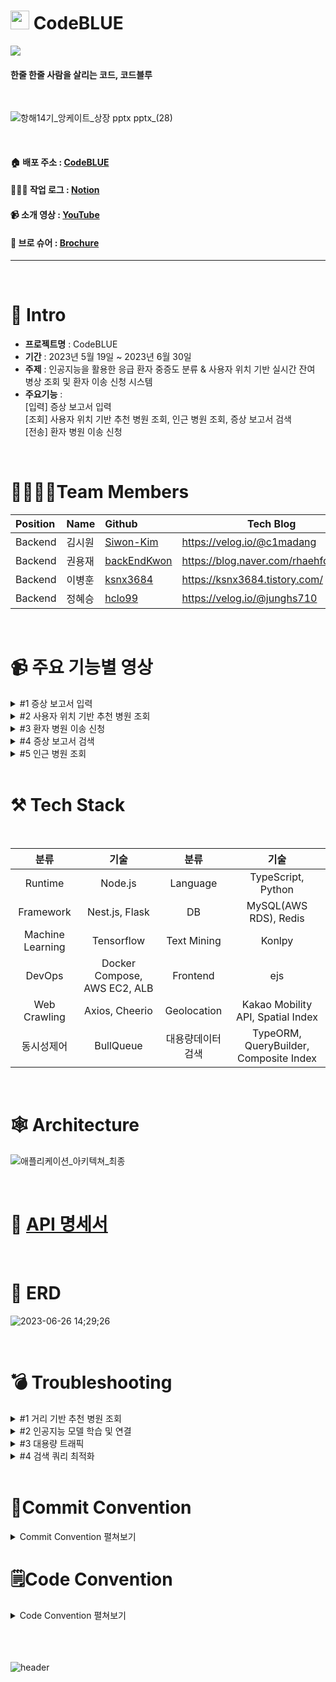 # <img src="https://github.com/backEndKwon/CodeBlue/assets/128948886/ac4f1ee7-80e6-4b45-860a-3b96a07f2fd2"  width="30" height="30"/> CodeBLUE

<img src="https://github.com/project-codeblue/CodeBlue/assets/76824986/9d3f493a-039b-4f9a-9714-229e9f71a0bf"/>

#### 한줄 한줄 사람을 살리는 코드, 코드블루
<br>

![항해14기_앙케이트_상장 pptx pptx_(28)](https://github.com/project-codeblue/CodeBlue/assets/76824986/25dae0d3-d925-4dd5-89c5-2f32010cb19e)


<br>

#### 🏠 배포 주소 : [CodeBLUE](https://codeblue.site/)
#### 🧑🏾‍💻 작업 로그 : [Notion](https://www.notion.so/siwonmadang/Code-BLUE-ec7906910dec4f4b9d34da72fc334dd6)
#### 📹 소개 영상 : [YouTube](https://youtu.be/7SRAehiz8jE)
#### 📑 브로 슈어 : [Brochure](https://www.notion.so/siwonmadang/CodeBLUE-AI-20-06c507a9eeb540cd9ae4d6e2135dbc75?pvs=4)
-------------------

<br>

# 📝 Intro

* **프로젝트명** : CodeBLUE
* **기간** : 2023년 5월 19일 ~ 2023년 6월 30일
* **주제** : 인공지능을 활용한 응급 환자 중증도 분류 & 사용자 위치 기반 실시간 잔여 병상 조회 및 환자 이송 신청 시스템
* **주요기능** :<br> 
[입력] 증상 보고서 입력<br>
[조회] 사용자 위치 기반 추천 병원 조회, 인근 병원 조회, 증상 보고서 검색<br>
[전송] 환자 병원 이송 신청
<br>

# 👨‍👩‍👧‍👦Team Members

| Position      | Name          |    Github                                         | Tech Blog                               |
|:--------------|:--------------|:--------------------------------------------------|-----------------------------------------|
| Backend       | 김시원        | [Siwon-Kim](https://github.com/Siwon-Kim)         |https://velog.io/@c1madang               |
| Backend       | 권용재        | [backEndKwon](https://github.com/backEndKwon)     |https://blog.naver.com/rhaehfdl0433/     |
| Backend       | 이병훈        | [ksnx3684](https://github.com/ksnx3684)           |https://ksnx3684.tistory.com/            |
| Backend       | 정혜승        | [hclo99](https://github.com/hclo99)               |https://velog.io/@junghs710              |

<br>

# 📹 주요 기능별 영상
<details>
<summary> #1 증상 보고서 입력 </summary>
<div markdown="1">



https://github.com/backEndKwon/CodeBlue/assets/128948886/3db6882f-c55c-46fa-98df-2fecacc53cde


</div>
</details>

<details>
<summary> #2 사용자 위치 기반 추천 병원 조회 </summary>
<div markdown="1">



https://github.com/backEndKwon/CodeBlue/assets/128948886/adc761d1-06a5-4463-ae5f-a62764b7d229


</div>
</details>

<details>
<summary> #3 환자 병원 이송 신청 </summary>
<div markdown="1">


https://github.com/backEndKwon/CodeBlue/assets/128948886/7e0393e9-5328-44c9-bc50-fb9fe3e7bd9a



</div>
</details>

<details>
<summary> #4 증상 보고서 검색 </summary>
<div markdown="1">



https://github.com/backEndKwon/CodeBlue/assets/128948886/078fa385-f992-43a3-a3ed-bc42bd005163


</div>
</details>

<details>
<summary> #5 인근 병원 조회 </summary>
<div markdown="1">


https://github.com/backEndKwon/CodeBlue/assets/128948886/df25786c-7415-4b66-be66-98d54eecfbe4



</div>
</details>
<br>

# ⚒ Tech Stack

<br>

|분류|기술|분류|기술|
| :-: | :-: | :-: | :-: |
|Runtime|Node.js|Language|TypeScript, Python|
|Framework|Nest.js, Flask|DB|MySQL(AWS RDS), Redis|
|Machine Learning|Tensorflow|Text Mining|Konlpy|
|DevOps|Docker Compose, AWS EC2, ALB|Frontend|ejs|
|Web Crawling|Axios, Cheerio|Geolocation|Kakao Mobility API, Spatial Index|
|동시성제어|BullQueue | 대용량데이터 검색|TypeORM, QueryBuilder, Composite Index|

 
<br>

# 🕸 Architecture

  ![애플리케이션_아키텍쳐_최종](https://github.com/project-codeblue/CodeBlue/assets/76824986/437cb2af-e22f-43f6-beb9-f9e56d6f6a0f)


<br>

# 🚩 [API 명세서](https://www.notion.so/siwonmadang/26358f682bfc4cd8b6a32b743b077ef8?v=a4d6475c44cc4c4b9e2ed8e925c7db17)

<br>

#  📒 ERD

![2023-06-26 14;29;26](https://github.com/backEndKwon/Algorithm/assets/128948886/c57c86e2-1efe-4c3d-ae81-cdbfb8a0e2f1)

<br>

# 💣 Troubleshooting

<details>
<summary> #1 거리 기반 추천 병원 조회 </summary>
<img src="https://github.com/project-codeblue/CodeBlue/assets/76824986/f5096a2d-a707-4ff7-98af-cf92b950ed35">
<img src="https://github.com/project-codeblue/CodeBlue/assets/76824986/b2a72318-71b8-490d-b2cf-8bad6b5522f2">

</details>

<details>
<summary> #2 인공지능 모델 학습 및 연결 </summary>
<img src="https://github.com/project-codeblue/CodeBlue/assets/76824986/fa0ae885-3661-40c8-ae2f-19b9eca08ab5">
<img src="https://github.com/project-codeblue/CodeBlue/assets/76824986/9791362e-7aef-4795-b1a7-dd9e008b7af7">

</details>

<details>
<summary> #3 대용량 트래픽 </summary>
<img src="https://github.com/project-codeblue/CodeBlue/assets/76824986/7b0a06ed-8943-430e-b929-9061c156794a">
<img src="https://github.com/project-codeblue/CodeBlue/assets/76824986/89952e5d-c4cc-41c2-822b-c3a7fd026260">

</details>

<details>
<summary> #4 검색 쿼리 최적화 </summary>
<img src="https://github.com/project-codeblue/CodeBlue/assets/76824986/362faa9e-7c0f-4a87-a742-1fc3d4c69ecb">


</details>


<br>

# 📝Commit Convention

<details>
<summary> Commit Convention 펼쳐보기 </summary>
<div markdown="1">  
  <br>
● 제목은 최대 30글자이하로 작성: ex) feat: Add Key mapping
  <br>
● 본문은 아래에 작성  
<br><br>

--- <타입> 리스트 --- 
```
feat        : 기능 (새로운 기능)  
fix         : 버그 (버그 수정)  
refactor    : 리팩토링  
design      : CSS 등 사용자 UI 디자인 변경  
comment     : 필요한 주석 추가 및 변경  
style       : 스타일 (코드 형식, 세미콜론 추가: 비즈니스 로직에 변경 없음)  
docs        : 문서 수정 (문서 추가, 수정, 삭제, README)  
test        : 테스트 (테스트 코드 추가, 수정, 삭제: 비즈니스 로직에 변경 없음)  
chore       : 기타 변경사항 (빌드 스크립트 수정, assets, 패키지 매니저 등)  
init        : 초기 생성  
rename      : 파일 혹은 폴더명을 수정하거나 옮기는 작업만 한 경우  
remove      : 파일을 삭제하는 작업만 수행한 경우 
```
--- <꼬리말> 필수아닌 옵션 ---   
```
Fixes        : 이슈 수정중 (아직 해결되지 않은 경우)  
Resolves     : 이슈 해결했을 때 사용  
Ref          : 참고할 이슈가 있을 때 사용  
Related to   : 해당 커밋에 관련된 이슈번호 (아직 해결되지 않은 경우)  
ex) Fixes: #47 Related to: #32, #21
```

</div>
</details>

# 🗒️Code Convention

<details>
<summary> Code Convention 펼쳐보기 </summary>
<div markdown="1">  
  <br>

--- Prettier & Eslint 자동 적용 ---   
```
singleQuote: true → 작은 따옴표(') 사용
trailingComma: "all" → 객체 또는 배열의 마지막 요소 뒤에 항상 쉼표(,) 추가
tabWidth: 2 → 들여쓰기 탭의 너비 2
semi: true → 문장의 끝에 항상 세미콜론(;) 추가
arrowParens: "always" → 화살표 함수 매개변수에 항상 괄호(ex, (param)=>expression) 추가 
endOfLine: "auto" → 자동으로 행 종결 문자를 선택하도록 설정(줄 바꿈 문자(\n)→줄 바꿈 문자(\r\n))
```


 
</div>
</details>
<br><br><br>

![header](https://capsule-render.vercel.app/api?type=waving&color=auto&height=200&section=header&text=Thank%20you%20for%20watching&fontSize=50)
